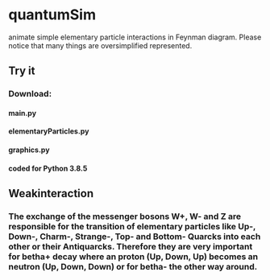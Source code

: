 # quantumSim
animate simple elementary particle interactions in Feynman diagram. Please notice that many things are oversimplified represented.

## Try it
### Download:
#### main.py
#### elementaryParticles.py
#### graphics.py

#### coded for Python 3.8.5

## Weakinteraction
### The exchange of the messenger bosons W+, W- and Z are responsible for the transition of elementary particles like Up-, Down-, Charm-, Strange-, Top- and Bottom- Quarcks into each other or their Antiquarcks. Therefore they are very important for betha+  decay where an proton (Up, Down, Up) becomes an neutron (Up, Down, Down) or for betha- the other way around. 